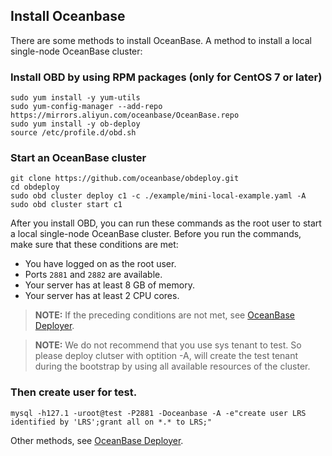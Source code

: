 ## Install Oceanbase
There are some methods to install OceanBase.
A method to install a local single-node OceanBase cluster:
### Install OBD by using RPM packages (only for CentOS 7 or later)
```shell
sudo yum install -y yum-utils
sudo yum-config-manager --add-repo https://mirrors.aliyun.com/oceanbase/OceanBase.repo
sudo yum install -y ob-deploy
source /etc/profile.d/obd.sh
```
### Start an OceanBase cluster
```shell
git clone https://github.com/oceanbase/obdeploy.git
cd obdeploy 
sudo obd cluster deploy c1 -c ./example/mini-local-example.yaml -A
sudo obd cluster start c1
```
After you install OBD, you can run these commands as the root user to start a local single-node OceanBase cluster.
Before you run the commands, make sure that these conditions are met:

- You have logged on as the root user.
- Ports `2881` and `2882` are available.
- Your server has at least 8 GB of memory.
- Your server has at least 2 CPU cores.

> **NOTE:** If the preceding conditions are not met, see [OceanBase Deployer](https://github.com/oceanbase/obdeploy/blob/master/README.md).

> **NOTE:** We do not recommend that you use sys tenant to test. So please deploy clutser with optition -A, will create the test tenant during the bootstrap by using all available resources of the cluster.

### Then create user for test.

```shell
mysql -h127.1 -uroot@test -P2881 -Doceanbase -A -e"create user LRS identified by 'LRS';grant all on *.* to LRS;"
```
Other methods, see [OceanBase Deployer](https://github.com/oceanbase/obdeploy/blob/master/README.md).
